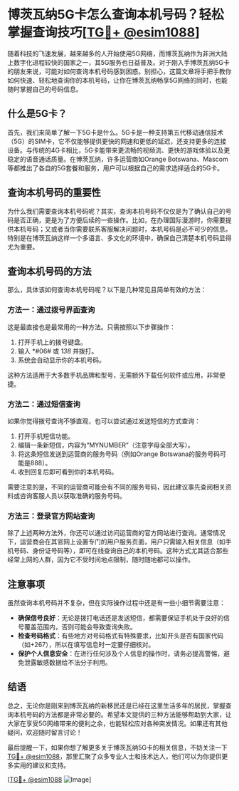 # 博茨瓦纳5G卡怎么查询本机号码？轻松掌握查询技巧[[TG💪+ @esim1088](https://t.me/s/esim1088)]

随着科技的飞速发展，越来越多的人开始使用5G网络，而博茨瓦纳作为非洲大陆上数字化进程较快的国家之一，其5G服务也日益普及。对于刚入手博茨瓦纳5G卡的朋友来说，可能对如何查询本机号码感到困惑。别担心，这篇文章将手把手教你如何快速、轻松地查询你的本机号码，让你在博茨瓦纳畅享5G网络的同时，也能随时掌握自己的号码信息。

## 什么是5G卡？

首先，我们来简单了解一下5G卡是什么。5G卡是一种支持第五代移动通信技术（5G）的SIM卡，它不仅能够提供更快的网速和更低的延迟，还支持更多的连接设备。与传统的4G卡相比，5G卡能带来更流畅的视频流、更快的游戏体验以及更稳定的语音通话质量。在博茨瓦纳，许多运营商如Orange Botswana、Mascom等都推出了各自的5G套餐和服务，用户可以根据自己的需求选择适合的5G卡。

## 查询本机号码的重要性

为什么我们需要查询本机号码呢？其实，查询本机号码不仅仅是为了确认自己的号码是否正确，更是为了方便后续的一些操作。比如，在办理国际漫游时，你需要提供本机号码；又或者当你需要联系客服解决问题时，本机号码是必不可少的信息。特别是在博茨瓦纳这样一个多语言、多文化的环境中，确保自己清楚本机号码显得尤为重要。

## 查询本机号码的方法

那么，具体该如何查询本机号码呢？以下是几种常见且简单有效的方法：

### 方法一：通过拨号界面查询

这是最直接也是最常用的一种方法。只需按照以下步骤操作：

1. 打开手机上的拨号键盘。
2. 输入 *#06# 或 *138* 并拨打。
3. 系统会自动显示你的本机号码。

这种方法适用于大多数手机品牌和型号，无需额外下载任何软件或应用，非常便捷。

### 方法二：通过短信查询

如果你觉得拨号查询不够直观，也可以尝试通过发送短信的方式查询：

1. 打开手机短信功能。
2. 编辑一条新短信，内容为“MYNUMBER”（注意字母全部大写）。
3. 将这条短信发送到运营商的服务号码（例如Orange Botswana的服务号码可能是888）。
4. 收到回复后即可看到你的本机号码。

需要注意的是，不同的运营商可能会有不同的服务号码，因此建议事先查阅相关资料或咨询客服人员以获取准确的服务号码。

### 方法三：登录官方网站查询

除了上述两种方法外，你还可以通过访问运营商的官方网站进行查询。通常情况下，运营商会在其官网上设置专门的用户服务页面，用户只需输入相关信息（如手机号码、身份证号码等），即可在线查询自己的本机号码。这种方式尤其适合那些经常上网的人群，因为它不受时间地点限制，随时随地都可以操作。

## 注意事项

虽然查询本机号码并不复杂，但在实际操作过程中还是有一些小细节需要注意：

- **确保信号良好**：无论是拨打电话还是发送短信，都需要保证手机处于良好的信号覆盖范围内，否则可能会导致查询失败。
- **检查号码格式**：有些地方对号码格式有特殊要求，比如开头是否有国家代码（如+267），所以在填写信息时一定要仔细核对。
- **保护个人信息安全**：在进行任何涉及个人信息的操作时，请务必提高警惕，避免泄露敏感数据给不法分子利用。

## 结语

总之，无论你是刚来到博茨瓦纳的新移民还是已经在这里生活多年的居民，掌握查询本机号码的方法都是非常必要的。希望本文提供的三种方法能够帮助到大家，让大家在享受5G网络带来的便利之余，也能轻松应对各种突发情况。如果还有其他疑问，欢迎随时留言讨论！

最后提醒一下，如果你想了解更多关于博茨瓦纳5G卡的相关信息，不妨关注一下[TG💪+ @esim1088](https://t.me/s/esim1088)，那里汇聚了众多专业人士和技术达人，他们可以为你提供更多实用的建议和支持。

[[TG💪+ @esim1088](https://t.me/s/esim1088) ![Image](https://i.postimg.cc/4NQfJmqS/Snipaste-2025-05-13-00-14-12.png)]
